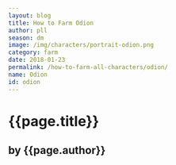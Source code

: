```yaml
---
layout: blog
title: How to Farm Odion
author: pll
season: dm
image: /img/characters/portrait-odion.png
category: farm
date: 2018-01-23
permalink: /how-to-farm-all-characters/odion/
name: Odion
id: odion
---
```


# {{page.title}}
## by {{page.author}}